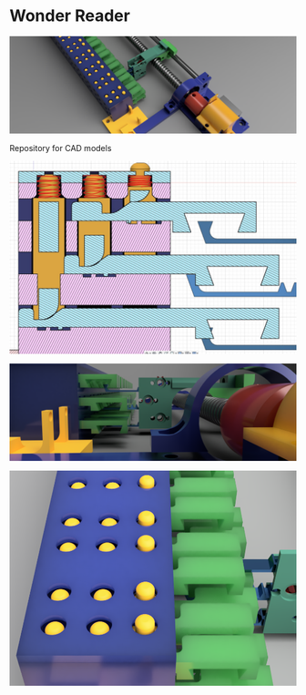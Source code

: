 # Wonder Reader

![header](images/wonder_reader_WIP.png)

Repository for CAD models

![cross_section](images/cross_section.jpg)

![pusher](images/wonder_reader_pusher_WIP.png)

![pins](images/wonder_reader_pins_WIP.png)
